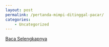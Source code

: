 ```yaml
---
layout: post
permalink: /pertanda-mimpi-ditinggal-pacar/
categories:
    - Uncategorized
---
```


[Baca Selengkapnya](/10)